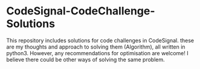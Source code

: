 # CodeSignal-CodeChallenge-Solutions
This repository includes solutions for code challenges in CodeSignal. these are my thoughts and approach to solving them (Algorithm), all written in python3. However, any recommendations for optimisation are welcome! I believe there could be other ways of solving the same problem.

